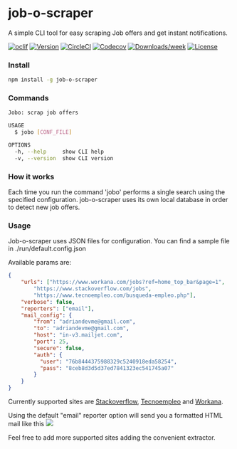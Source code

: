 job-o-scraper
=============

A simple CLI tool for easy scraping Job offers and get instant notifications.

[![oclif](https://img.shields.io/badge/cli-oclif-brightgreen.svg)](https://oclif.io)
[![Version](https://img.shields.io/npm/v/job-o-scraper.svg)](https://npmjs.org/package/job-o-scraper)
[![CircleCI](https://circleci.com/gh/adriandevme/job-o-scraper/tree/master.svg?style=shield)](https://circleci.com/gh/adriandevme/job-o-scraper/tree/master)
[![Codecov](https://codecov.io/gh/adriandevme/job-o-scraper/branch/master/graph/badge.svg)](https://codecov.io/gh/adriandevme/job-o-scraper)
[![Downloads/week](https://img.shields.io/npm/dw/job-o-scraper.svg)](https://npmjs.org/package/job-o-scraper)
[![License](https://img.shields.io/npm/l/job-o-scraper.svg)](https://github.com/adriandevme/job-o-scraper/blob/master/package.json)

<!-- Install -->
### Install

```bash
npm install -g job-o-scraper
```
<!-- Commands -->
### Commands

```bash
Jobo: scrap job offers

USAGE
  $ jobo [CONF_FILE]

OPTIONS
  -h, --help     show CLI help
  -v, --version  show CLI version
```
<!-- How it works -->
### How it works
Each time you run the command 'jobo' performs a single search using the specified configuration. job-o-scraper uses its own local database in order to detect new job offers.

<!-- Usage -->
### Usage

Job-o-scraper uses JSON files for configuration. You can find a sample file in ./run/default.config.json

Available params are:
```json
{
    "urls": ["https://www.workana.com/jobs?ref=home_top_bar&page=1", 
        "https://www.stackoverflow.com/jobs",
        "https://www.tecnoempleo.com/busqueda-empleo.php"],
    "verbose": false, 
    "reporters": ["email"],
    "mail_config": {
        "from": "adriandevme@gmail.com",
        "to": "adriandevme@gmail.com",
        "host": "in-v3.mailjet.com",
        "port": 25,
        "secure": false,
        "auth": {
          "user": "76b8444375988329c5240918eda58254",
          "pass": "8ceb8d3d5d37ed7841323ec541745a07"
        }
    }
}
```

Currently supported sites are [Stackoverflow](https://stackoverflow.com/jobs), [Tecnoempleo](https://tecnoempleo.com) and [Workana](https://www.workana.com/jobs).

Using the default "email" reporter option will send you a formatted HTML mail like this
![](https://i.imgur.com/uhcfA7B.png)

Feel free to add more supported sites adding the convenient extractor.